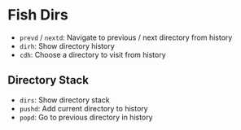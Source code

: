 # Fish Dirs

- `prevd` / `nextd`: Navigate to previous / next directory from history
- `dirh`: Show directory history
- `cdh`: Choose a directory to visit from history

## Directory Stack

- `dirs`: Show directory stack
- `pushd`: Add current directory to history
- `popd`: Go to previous directory in history
